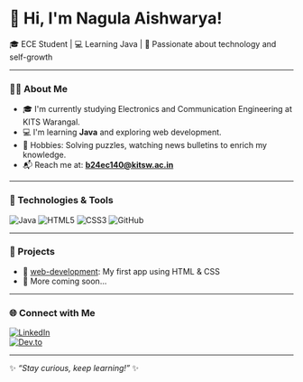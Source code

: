 # 👋 Hi, I'm Nagula Aishwarya!

🎓 ECE Student | 💻 Learning Java | 🌱 Passionate about technology and self-growth

---

### 👩‍💻 About Me
- 🎓 I'm currently studying Electronics and Communication Engineering at KITS Warangal.
- 💻 I'm learning **Java** and exploring web development.
- 🧩 Hobbies: Solving puzzles, watching news bulletins to enrich my knowledge.
- 📬 Reach me at: **b24ec140@kitsw.ac.in**

---

### 🔧 Technologies & Tools
![Java](https://img.shields.io/badge/Java-ED8B00?style=for-the-badge&logo=java&logoColor=white)
![HTML5](https://img.shields.io/badge/HTML5-E34F26?style=for-the-badge&logo=html5&logoColor=white)
![CSS3](https://img.shields.io/badge/CSS3-1572B6?style=for-the-badge&logo=css3&logoColor=white)
![GitHub](https://img.shields.io/badge/GitHub-100000?style=for-the-badge&logo=github&logoColor=white)

---

### 📌 Projects
- 🔹 [web-development](https://github.com/Aishwarya-ui-sys/web-development): My first app using HTML & CSS
- 🔹 More coming soon...

---

### 🌐 Connect with Me
[![LinkedIn](https://img.shields.io/badge/LinkedIn-Aishwarya-blue?style=flat&logo=linkedin)](https://linkedin.com/in/Aishwarya)  
[![Dev.to](https://img.shields.io/badge/Dev.to-Aishwarya-black?style=flat&logo=dev.to)](https://dev.to/Aishwarya)

---

✨ *“Stay curious, keep learning!”* ✨
